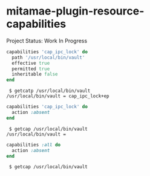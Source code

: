 # mitamae-plugin-resource-capabilities

Project Status: Work In Progress

```ruby
capabilities 'cap_ipc_lock' do
  path '/usr/local/bin/vault'
  effective true
  permitted true
  inheritable false
end
```

```shell
 $ getcatp /usr/local/bin/vault
/usr/local/bin/vault = cap_ipc_lock+ep
```

```ruby
capabilities 'cap_ipc_lock' do
  action :absent
end
```

```shell
 $ getcap /usr/local/bin/vault
/usr/local/bin/vault =
```

```ruby
capabilities :all do
  action :absent
end
```

```shell
 $ getcap /usr/local/bin/vault
```
